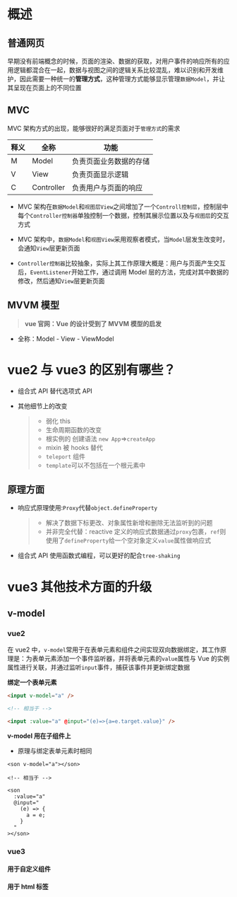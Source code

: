 # 概述

## 普通网页

早期没有前端概念的时候，页面的渲染、数据的获取，对用户事件的响应所有的应用逻辑都混合在一起，数据与视图之间的逻辑关系比较混乱，难以识别和开发维护，因此需要一种统一的**管理方式**，这种管理方式能够显示管理`数据Model`，并让其呈现在页面上的不同位置

## MVC

MVC 架构方式的出现，能够很好的满足页面对于`管理方式`的需求

| 释义 | 全称       | 功能                   |
| ---- | ---------- | ---------------------- |
| M    | Model      | 负责页面业务数据的存储 |
| V    | View       | 负责页面显示逻辑       |
| C    | Controller | 负责用户与页面的响应   |

- MVC 架构在`数据Model`和`视图层View`之间增加了一个`Controll控制层`，控制层中每个`Controller控制器`单独控制一个数据，控制其展示位置以及与`视图层`的交互方式
- MVC 架构中，`数据Model`和`视图View`采用观察者模式，当`Model`层发生改变时，会通知`View`层更新页面

- `Controller控制器`比较抽象，实际上其工作原理大概是：用户与页面产生交互后，`EventListener`开始工作，通过调用 Model 层的方法，完成对其中数据的修改，然后通知`View`层更新页面

## MVVM 模型

> **vue 官网：Vue 的设计受到了 MVVM 模型的启发**

- 全称：Model - View - ViewModel

# vue2 与 vue3 的区别有哪些？

- 组合式 API 替代选项式 API

- 其他细节上的改变
  > - 弱化 this
  > - 生命周期函数的改变
  > - 根实例的 创建语法 `new App`=>`createApp`
  > - mixin 被 hooks 替代
  > - `teleport` 组件
  > - `template`可以不包括在一个根元素中

## 原理方面

- 响应式原理使用:`Proxy`代替`object.defineProperty`
  > - 解决了数据下标更改、对象属性新增和删除无法监听到的问题
  > - 并非完全代替：reactive 定义的响应式数据通过`proxy`包裹，`ref`则使用了`defineProperty`给一个空对象定义`value`属性做响应式
- 组合式 API 使用函数式编程，可以更好的配合`tree-shaking`

# vue3 其他技术方面的升级

## v-model

### vue2

在 vue2 中，`v-model`常用于在表单元素和组件之间实现双向数据绑定，其工作原理是：为表单元素添加一个事件监听器，并将表单元素的`value`属性与 Vue 的实例属性进行关联，并通过监听`input`事件，捕获该事件并更新绑定数据

**绑定一个表单元素**

```html
<input v-model="a" />

<!-- 相当于 -->

<input :value="a" @input="(e)=>{a=e.target.value}" />
```

**v-model 用在子组件上**

- 原理与绑定表单元素时相同

```vue
<son v-model="a"></son>

<!-- 相当于 -->

<son
  :value="a"
  @input="
    (e) => {
      a = e;
    }
  "
></son>
```

### vue3

#### 用于自定义组件

#### 用于 html 标签
